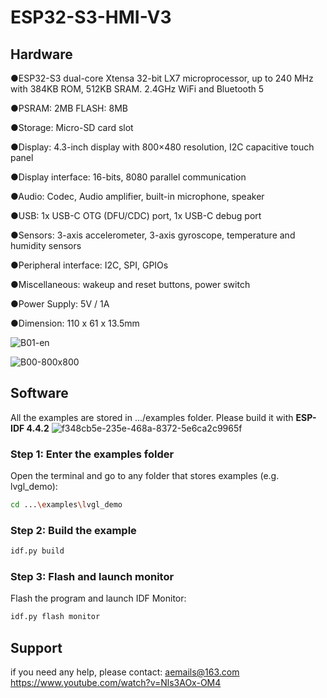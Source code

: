 # ESP32-S3-HMI-V3

## Hardware
●ESP32-S3 dual-core Xtensa 32-bit LX7 microprocessor, up to 240 MHz with 384KB ROM, 512KB SRAM. 2.4GHz WiFi and Bluetooth 5

●PSRAM: 2MB     FLASH: 8MB

●Storage: Micro-SD card slot

●Display: 4.3-inch display with 800×480 resolution, I2C capacitive touch panel

●Display interface: 16-bits, 8080 parallel communication

●Audio: Codec, Audio amplifier, built-in microphone, speaker

●USB: 1x USB-C OTG (DFU/CDC) port, 1x USB-C debug port

●Sensors: 3-axis accelerometer, 3-axis gyroscope, temperature and humidity sensors

●Peripheral interface: I2C, SPI, GPIOs

●Miscellaneous: wakeup and reset buttons, power switch

●Power Supply: 5V / 1A

●Dimension: 110 x 61 x 13.5mm

![B01-en](https://user-images.githubusercontent.com/10337553/179403894-12db0b61-64a1-4383-a967-e4f00776ee1e.png)

![B00-800x800](https://user-images.githubusercontent.com/10337553/179403909-1f0d9f97-f844-46a2-9fde-c18f916608db.png)

## Software
All the examples are stored in .../examples folder. Please build it with **ESP-IDF 4.4.2**
![f348cb5e-235e-468a-8372-5e6ca2c9965f](https://github.com/W00ng/ESP32-S3-HMI-V3/assets/10337553/a69f3fcd-1425-4838-94a4-f8502d2b7bf5)

### Step 1: Enter the examples folder
Open the terminal and go to any folder that stores examples (e.g. lvgl_demo):

```bash
cd ...\examples\lvgl_demo
```

### Step 2: Build the example

```bash
idf.py build
```

### Step 3: Flash and launch monitor
Flash the program and launch IDF Monitor:

```bash
idf.py flash monitor
```

## Support

if you need any help, please contact: aemails@163.com
https://www.youtube.com/watch?v=Nls3AOx-OM4

